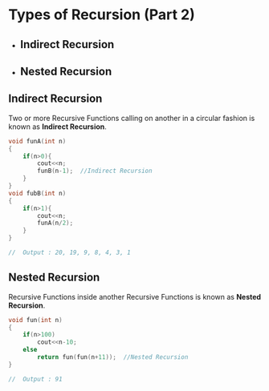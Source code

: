# Types of Recursion (Part 2)
* ## Indirect Recursion
* ## Nested Recursion

## **Indirect Recursion**
Two or more Recursive Functions calling on another in a circular fashion is known as **Indirect Recursion**.

```cpp
void funA(int n)
{
    if(n>0){
        cout<<n;
        funB(n-1);  //Indirect Recursion
    }
}
void fubB(int n)
{
    if(n>1){
        cout<<n;
        funA(n/2);
    }
}

//  Output : 20, 19, 9, 8, 4, 3, 1 

```

## **Nested Recursion**
Recursive Functions inside another Recursive Functions is known as **Nested Recursion**.

```cpp
void fun(int n)
{
    if(n>100)
        cout<<n-10;
    else    
        return fun(fun(n+11));  //Nested Recursion
}

//  Output : 91 

```